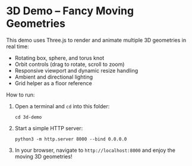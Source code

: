 # 3D Demo – Fancy Moving Geometries

This demo uses Three.js to render and animate multiple 3D geometries in real time:

- Rotating box, sphere, and torus knot  
- Orbit controls (drag to rotate, scroll to zoom)  
- Responsive viewport and dynamic resize handling  
- Ambient and directional lighting  
- Grid helper as a floor reference

How to run:

1. Open a terminal and `cd` into this folder:
   ```
   cd 3d-demo
   ```
2. Start a simple HTTP server:
   ```
   python3 -m http.server 8000 --bind 0.0.0.0
   ```
3. In your browser, navigate to `http://localhost:8000` and enjoy the moving 3D geometries!